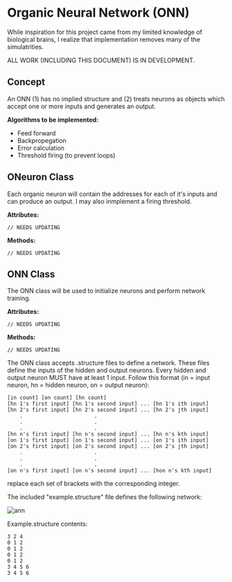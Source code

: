 # Organic Neural Network (ONN)
While inspiration for this project came from my limited knowledge of biological brains, I realize that implementation removes many of the simulatrities.

ALL WORK (INCLUDING THIS DOCUMENT) IS IN DEVELOPMENT.

## Concept
An ONN (1) has no implied structure and (2) treats neurons as objects which accept one or more inputs and generates an output.

**Algorithms to be implemented:**
* Feed forward 
* Backpropegation
* Error calculation
* Threshold firing (to prevent loops)

## ONeuron Class
Each organic neuron will contain the addresses for each of it's inputs and can produce an output. I may also inmplement a firing threshold.

**Attributes:**
```
// NEEDS UPDATING
```
**Methods:**
```
// NEEDS UPDATING
```

## ONN Class
The ONN class will be used to initialize neurons and perform network training.

**Attributes:**
```
// NEEDS UPDATING
```

**Methods:**
```
// NEEDS UPDATING
```

The ONN class accepts .structure files to define a network. These files define the inputs of the hidden and output neurons. Every hidden and output neuron MUST have at least 1 input. Follow this format (in = input neuron, hn = hidden neuron, on = output neuron):

```
[in count] [on count] [hn count]
[hn 1's first input] [hn 1's second input] ... [hn 1's ith input]
[hn 2's first input] [hn 2's second input] ... [hn 2's jth input]
	.						.
	.						.
	.						.
[hn n's first input] [hn n's second input] ... [hn n's kth input]
[on 1's first input] [on 1's second input] ... [on 1's ith input]
[on 2's first input] [on 2's second input] ... [on 2's jth input]
	.						.
	.						.
	.						.
[on n's first input] [on n's second input] ... [hon n's kth input]
```

replace each set of brackets with the corresponding integer.

The included "example.structure" file defines the following network:

![ann](https://user-images.githubusercontent.com/7318513/35781525-3f533c5c-09b9-11e8-84f9-7e2363d1ea06.png)

Example.structure contents:
```
3 2 4
0 1 2
0 1 2
0 1 2
0 1 2
3 4 5 6
3 4 5 6
```

